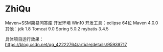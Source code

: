 # ZhiQu
Maven+SSM简易问答库
开发环境
                  Win10
                   开发工具：eclipse 64位
                            Maven 4.0.0
                   其他：jdk 1.8
                   		Tomcat 9.0
                   		Spring 5.0.2
                   		mybatis 3.4.5 

具体项目运行效果：
https://blog.csdn.net/qq_42222764/article/details/95938717 

